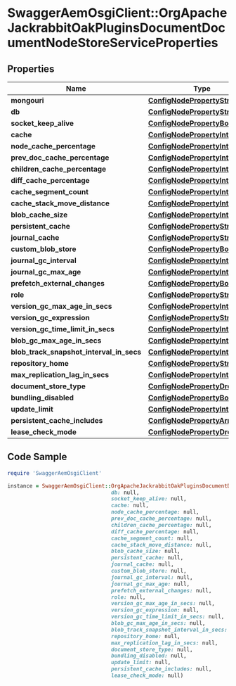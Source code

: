 # SwaggerAemOsgiClient::OrgApacheJackrabbitOakPluginsDocumentDocumentNodeStoreServiceProperties

## Properties

Name | Type | Description | Notes
------------ | ------------- | ------------- | -------------
**mongouri** | [**ConfigNodePropertyString**](ConfigNodePropertyString.md) |  | [optional] 
**db** | [**ConfigNodePropertyString**](ConfigNodePropertyString.md) |  | [optional] 
**socket_keep_alive** | [**ConfigNodePropertyBoolean**](ConfigNodePropertyBoolean.md) |  | [optional] 
**cache** | [**ConfigNodePropertyInteger**](ConfigNodePropertyInteger.md) |  | [optional] 
**node_cache_percentage** | [**ConfigNodePropertyInteger**](ConfigNodePropertyInteger.md) |  | [optional] 
**prev_doc_cache_percentage** | [**ConfigNodePropertyInteger**](ConfigNodePropertyInteger.md) |  | [optional] 
**children_cache_percentage** | [**ConfigNodePropertyInteger**](ConfigNodePropertyInteger.md) |  | [optional] 
**diff_cache_percentage** | [**ConfigNodePropertyInteger**](ConfigNodePropertyInteger.md) |  | [optional] 
**cache_segment_count** | [**ConfigNodePropertyInteger**](ConfigNodePropertyInteger.md) |  | [optional] 
**cache_stack_move_distance** | [**ConfigNodePropertyInteger**](ConfigNodePropertyInteger.md) |  | [optional] 
**blob_cache_size** | [**ConfigNodePropertyInteger**](ConfigNodePropertyInteger.md) |  | [optional] 
**persistent_cache** | [**ConfigNodePropertyString**](ConfigNodePropertyString.md) |  | [optional] 
**journal_cache** | [**ConfigNodePropertyString**](ConfigNodePropertyString.md) |  | [optional] 
**custom_blob_store** | [**ConfigNodePropertyBoolean**](ConfigNodePropertyBoolean.md) |  | [optional] 
**journal_gc_interval** | [**ConfigNodePropertyInteger**](ConfigNodePropertyInteger.md) |  | [optional] 
**journal_gc_max_age** | [**ConfigNodePropertyInteger**](ConfigNodePropertyInteger.md) |  | [optional] 
**prefetch_external_changes** | [**ConfigNodePropertyBoolean**](ConfigNodePropertyBoolean.md) |  | [optional] 
**role** | [**ConfigNodePropertyString**](ConfigNodePropertyString.md) |  | [optional] 
**version_gc_max_age_in_secs** | [**ConfigNodePropertyInteger**](ConfigNodePropertyInteger.md) |  | [optional] 
**version_gc_expression** | [**ConfigNodePropertyString**](ConfigNodePropertyString.md) |  | [optional] 
**version_gc_time_limit_in_secs** | [**ConfigNodePropertyInteger**](ConfigNodePropertyInteger.md) |  | [optional] 
**blob_gc_max_age_in_secs** | [**ConfigNodePropertyInteger**](ConfigNodePropertyInteger.md) |  | [optional] 
**blob_track_snapshot_interval_in_secs** | [**ConfigNodePropertyInteger**](ConfigNodePropertyInteger.md) |  | [optional] 
**repository_home** | [**ConfigNodePropertyString**](ConfigNodePropertyString.md) |  | [optional] 
**max_replication_lag_in_secs** | [**ConfigNodePropertyInteger**](ConfigNodePropertyInteger.md) |  | [optional] 
**document_store_type** | [**ConfigNodePropertyDropDown**](ConfigNodePropertyDropDown.md) |  | [optional] 
**bundling_disabled** | [**ConfigNodePropertyBoolean**](ConfigNodePropertyBoolean.md) |  | [optional] 
**update_limit** | [**ConfigNodePropertyInteger**](ConfigNodePropertyInteger.md) |  | [optional] 
**persistent_cache_includes** | [**ConfigNodePropertyArray**](ConfigNodePropertyArray.md) |  | [optional] 
**lease_check_mode** | [**ConfigNodePropertyDropDown**](ConfigNodePropertyDropDown.md) |  | [optional] 

## Code Sample

```ruby
require 'SwaggerAemOsgiClient'

instance = SwaggerAemOsgiClient::OrgApacheJackrabbitOakPluginsDocumentDocumentNodeStoreServiceProperties.new(mongouri: null,
                                 db: null,
                                 socket_keep_alive: null,
                                 cache: null,
                                 node_cache_percentage: null,
                                 prev_doc_cache_percentage: null,
                                 children_cache_percentage: null,
                                 diff_cache_percentage: null,
                                 cache_segment_count: null,
                                 cache_stack_move_distance: null,
                                 blob_cache_size: null,
                                 persistent_cache: null,
                                 journal_cache: null,
                                 custom_blob_store: null,
                                 journal_gc_interval: null,
                                 journal_gc_max_age: null,
                                 prefetch_external_changes: null,
                                 role: null,
                                 version_gc_max_age_in_secs: null,
                                 version_gc_expression: null,
                                 version_gc_time_limit_in_secs: null,
                                 blob_gc_max_age_in_secs: null,
                                 blob_track_snapshot_interval_in_secs: null,
                                 repository_home: null,
                                 max_replication_lag_in_secs: null,
                                 document_store_type: null,
                                 bundling_disabled: null,
                                 update_limit: null,
                                 persistent_cache_includes: null,
                                 lease_check_mode: null)
```


